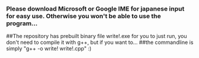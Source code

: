 ### Please download Microsoft or Google IME for japanese input for easy use. Otherwise you won't be able to use the program...
##The repository has prebuilt binary file write!.exe for you to just run, you don't need to compile it with g++, but if you want to...
##the commandline is simply "g++ -o write! write!.cpp" :)
